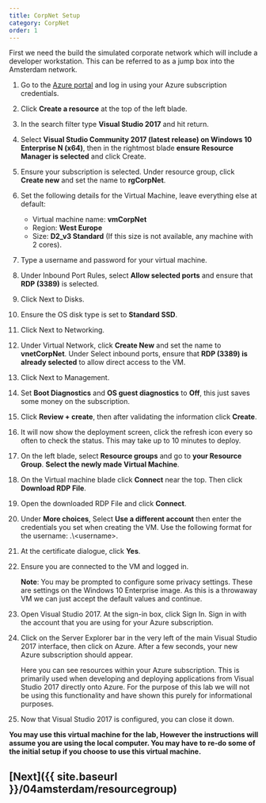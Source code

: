 ```yaml
---
title: CorpNet Setup
category: CorpNet
order: 1
---
```


First we need the build the simulated corporate network which will include a developer workstation. This can be referred to as a jump box into the Amsterdam network.

1. Go to the [Azure portal](https://portal.azure.com) and log in using your Azure subscription credentials.

1. Click **Create a resource** at the top of the left blade.

1. In the search filter type **Visual Studio 2017** and hit return.

1. Select **Visual Studio Community 2017 (latest release) on Windows 10 Enterprise N (x64)**, then in the rightmost blade **ensure Resource Manager is selected** and click Create.

1. Ensure your subscription is selected. Under resource group, click **Create new** and set the name to **rgCorpNet**.

1. Set the following details for the Virtual Machine, leave everything else at default:
    - Virtual machine name: **vmCorpNet**
    - Region: **West Europe**
    - Size:  **D2_v3 Standard** (If this size is not available, any machine with 2 cores).
  
1. Type a username and password for your virtual machine.

1. Under Inbound Port Rules, select **Allow selected ports** and ensure that **RDP (3389)** is selected.

1. Click Next to Disks.

1. Ensure the OS disk type is set to **Standard SSD**.

1. Click Next to Networking.

1. Under Virtual Network, click **Create New** and set the name to **vnetCorpNet**. Under Select inbound ports, ensure that **RDP (3389) is already selected** to allow direct access to the VM.

1. Click Next to Management.

1. Set **Boot Diagnostics** and **OS guest diagnostics** to **Off**, this just saves some money on the subscription.

1. Click **Review + create**, then after validating the information click **Create**.

1. It will now show the deployment screen, click the refresh icon every so often to check the status. This may take up to 10 minutes to deploy.

1. On the left blade, select **Resource groups** and go to **your Resource Group**. **Select the newly made Virtual Machine**.

1. On the Virtual machine blade click **Connect** near the top. Then click **Download RDP File**.

1. Open the downloaded RDP File and click **Connect**.

1. Under **More choices**, Select **Use a different account** then enter the credentials you set when creating the VM. Use the following format for the username: .\\<username\>.

1. At the certificate dialogue, click **Yes**.

1. Ensure you are connected to the VM and logged in. 

    **Note**: You may be prompted to configure some privacy settings. These are settings on the Windows 10 Enterprise image. As this is a throwaway VM we can just accept the default values and continue.

1. Open Visual Studio 2017. At the sign-in box, click Sign In. Sign in with the account that you are using for your Azure subscription.

1. Click on the Server Explorer bar in the very left of the main Visual Studio 2017 interface, then click on Azure. After a few seconds, your new Azure subscription should appear. 

    Here you can see resources within your Azure subscription. This is primarily used when developing and deploying applications from Visual Studio 2017 directly onto Azure. For the purpose of this lab we will not be using this functionality and have shown this purely for informational purposes.

1. Now that Visual Studio 2017 is configured, you can close it down.

**You may use this virtual machine for the lab, However the instructions will assume you are using the local computer. You may have to re-do some of the initial setup if you choose to use this virtual machine.**

## [Next]({{ site.baseurl }}/04amsterdam/resourcegroup)
